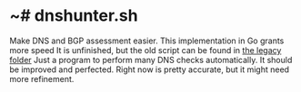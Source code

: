 # ~# dnshunter.sh

Make DNS and BGP assessment easier. This implementation in Go grants more speed
It is unfinished, but the old script can be found in [the legacy folder](/legacy)
Just a program to perform many DNS checks automatically. It should be improved and 
perfected. Right now is pretty accurate, but it might need more refinement.
